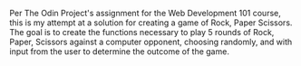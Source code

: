 Per The Odin Project's assignment for the Web Development 101 course, this is my attempt at a solution for creating a game of Rock, Paper Scissors. The goal is to create the functions necessary to play 5 rounds of Rock, Paper, Scissors against a computer opponent, choosing randomly, and with input from the user to determine the outcome of the game.